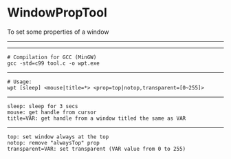 # WindowPropTool
To set some properties of a window

---

---

```
# Compilation for GCC (MinGW)
gcc -std=c99 tool.c -o wpt.exe
```

---

```
# Usage:
wpt [sleep] <mouse|title=*> <prop=top|notop,transparent=[0~255]>
```

---

```
sleep: sleep for 3 secs
mouse: get handle from cursor
title=VAR: get handle from a window titled the same as VAR
```

---
```
top: set window always at the top
notop: remove "alwaysTop" prop
transparent=VAR: set transparent (VAR value from 0 to 255)
```
